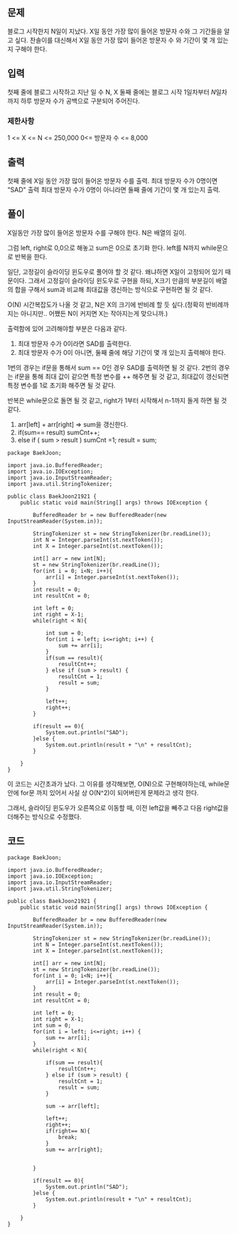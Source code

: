 ## 문제

블로그 시작한지 N일이 지났다.
X일 동안 가장 많이 들어온 방문자 수와 그 기간들을 알고 싶다.
찬솔이를 대신해서 X일 동안 가장 많이 들어온 방문자 수 와 기간이 몇 개 있는지 구해야 한다.

## 입력
첫째 줄에 블로그 시작하고 지난 일 수 N, X
둘째 줄에는 블로그 시작 $1$일차부터 $N$일차까지 하루 방문자 수가 공백으로 구분되어 주어진다.

### 제한사항
1 <= X <= N <= 250,000
0<= 방문자 수 <= 8,000

## 출력
첫째 줄에 X일 동안 가장 많이 들어온 방문자 수를 출력.
최대 방문자 수가 0명이면 "SAD" 출력
최대 방문자 수가 0명이 아니라면 둘째 줄에 기간이 몇 개 있는지 출력.

## 풀이

X일동안 가장 많이 들어온 방문자 수를 구해야 한다.
N은 배열의 길이.

그럼 left, right로 0,0으로 해놓고 sum은 0으로 초기화 한다.
left를 N까지 while문으로 반복을 한다.

일단, 고정길이 슬라이딩 윈도우로 풀어야 할 것 같다.
왜냐하면 X일이 고정되어 있기 때문이다.
그래서 고정길이 슬라이딩 윈도우로 구현을 하되, X크기 만큼의 부분길이 배열의 합을 구해서 sum과 비교해 최대값을 갱신하는 방식으로 구현하면 될 것 같다.

O(N) 시간복잡도가 나올 것 같고, N은 X의 크기에 반비례 할 듯 싶다.(정확히 반비례까지는 아니지만.. 어쨌든 N이 커지면 X는 작아지는게 맞으니까.)

출력함에 있어 고려해야할 부분은 다음과 같다.
1. 최대 방문자 수가 0이라면 SAD를 출력한다.
2. 최대 방문자 수가 0이 아니면, 둘째 줄에 해당 기간이 몇 개 있는지 출력해야 한다.

1번의 경우는 if문을 통해서 sum == 0인 경우 SAD를 출력하면 될 것 같다.
2번의 경우는 if문을 통해 최대 값이 같으면 특정 변수를 ++ 해주면 될 것 같고, 최대값이 갱신되면 특정 변수를 1로 초기화 해주면 될 것 같다.

반복은 while문으로 돌면 될 것 같고, right가 1부터 시작해서 n-1까지 돌게 하면 될 것 같다.

1. arr\[left] + arr\[right] => sum을 갱신한다.
2. if(sum== result) sumCnt++;
3. else if ( sum > result ) sumCnt =1; result = sum;


```
package BaekJoon;  
  
import java.io.BufferedReader;  
import java.io.IOException;  
import java.io.InputStreamReader;  
import java.util.StringTokenizer;  
  
public class BaekJoon21921 {  
    public static void main(String[] args) throws IOException {  
  
        BufferedReader br = new BufferedReader(new InputStreamReader(System.in));  
  
        StringTokenizer st = new StringTokenizer(br.readLine());  
        int N = Integer.parseInt(st.nextToken());  
        int X = Integer.parseInt(st.nextToken());  
  
        int[] arr = new int[N];  
        st = new StringTokenizer(br.readLine());  
        for(int i = 0; i<N; i++){  
            arr[i] = Integer.parseInt(st.nextToken());  
        }  
        int result = 0;  
        int resultCnt = 0;  
  
        int left = 0;  
        int right = X-1;  
        while(right < N){  
  
            int sum = 0;  
            for(int i = left; i<=right; i++) {  
                sum += arr[i];  
            }  
            if(sum == result){  
                resultCnt++;  
            } else if (sum > result) {  
                resultCnt = 1;  
                result = sum;  
            }  
  
            left++;  
            right++;  
        }  
  
        if(result == 0){  
            System.out.println("SAD");  
        }else {  
            System.out.println(result + "\n" + resultCnt);  
        }  
  
    }  
}
```
이 코드는 시간초과가 났다.
그 이유를 생각해보면, O(N)으로 구현해야하는데, while문 안에 for문 까지 있어서 사실 상 O(N^2)이 되어버린게 문제라고 생각 한다.

그래서, 슬라이딩 윈도우가 오른쪽으로 이동할 때, 이전 left값을 빼주고 다음 right값을 더해주는 방식으로 수정했다.

## 코드

```
package BaekJoon;  
  
import java.io.BufferedReader;  
import java.io.IOException;  
import java.io.InputStreamReader;  
import java.util.StringTokenizer;  
  
public class BaekJoon21921 {  
    public static void main(String[] args) throws IOException {  
  
        BufferedReader br = new BufferedReader(new InputStreamReader(System.in));  
  
        StringTokenizer st = new StringTokenizer(br.readLine());  
        int N = Integer.parseInt(st.nextToken());  
        int X = Integer.parseInt(st.nextToken());  
  
        int[] arr = new int[N];  
        st = new StringTokenizer(br.readLine());  
        for(int i = 0; i<N; i++){  
            arr[i] = Integer.parseInt(st.nextToken());  
        }  
        int result = 0;  
        int resultCnt = 0;  
  
        int left = 0;  
        int right = X-1;  
        int sum = 0;  
        for(int i = left; i<=right; i++) {  
            sum += arr[i];  
        }  
        while(right < N){  
  
            if(sum == result){  
                resultCnt++;  
            } else if (sum > result) {  
                resultCnt = 1;  
                result = sum;  
            }  
  
            sum -= arr[left];  
  
            left++;  
            right++;  
            if(right== N){  
                break;  
            }  
            sum += arr[right];  
  
  
        }  
  
        if(result == 0){  
            System.out.println("SAD");  
        }else {  
            System.out.println(result + "\n" + resultCnt);  
        }  
  
    }  
}
```